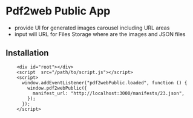 # Pdf2web Public App

- provide UI for generated images carousel including URL areas
- input will URL for Files Storage where are the images and JSON files

## Installation

```
    <div id="root"></div>
    <script  src="/path/to/script.js"></script>
    <script>
      window.addEventListener("pdf2webPublic.loaded", function () {
        window.pdf2webPublic({
          manifest_url: "http://localhost:3000/manifests/23.json",
        });
      });
    </script>

```
